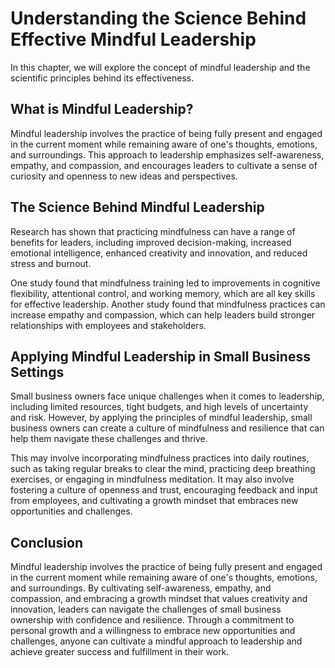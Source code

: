 Understanding the Science Behind Effective Mindful Leadership
=====================================================================================================

In this chapter, we will explore the concept of mindful leadership and the scientific principles behind its effectiveness.

What is Mindful Leadership?
---------------------------

Mindful leadership involves the practice of being fully present and engaged in the current moment while remaining aware of one's thoughts, emotions, and surroundings. This approach to leadership emphasizes self-awareness, empathy, and compassion, and encourages leaders to cultivate a sense of curiosity and openness to new ideas and perspectives.

The Science Behind Mindful Leadership
-------------------------------------

Research has shown that practicing mindfulness can have a range of benefits for leaders, including improved decision-making, increased emotional intelligence, enhanced creativity and innovation, and reduced stress and burnout.

One study found that mindfulness training led to improvements in cognitive flexibility, attentional control, and working memory, which are all key skills for effective leadership. Another study found that mindfulness practices can increase empathy and compassion, which can help leaders build stronger relationships with employees and stakeholders.

Applying Mindful Leadership in Small Business Settings
------------------------------------------------------

Small business owners face unique challenges when it comes to leadership, including limited resources, tight budgets, and high levels of uncertainty and risk. However, by applying the principles of mindful leadership, small business owners can create a culture of mindfulness and resilience that can help them navigate these challenges and thrive.

This may involve incorporating mindfulness practices into daily routines, such as taking regular breaks to clear the mind, practicing deep breathing exercises, or engaging in mindfulness meditation. It may also involve fostering a culture of openness and trust, encouraging feedback and input from employees, and cultivating a growth mindset that embraces new opportunities and challenges.

Conclusion
----------

Mindful leadership involves the practice of being fully present and engaged in the current moment while remaining aware of one's thoughts, emotions, and surroundings. By cultivating self-awareness, empathy, and compassion, and embracing a growth mindset that values creativity and innovation, leaders can navigate the challenges of small business ownership with confidence and resilience. Through a commitment to personal growth and a willingness to embrace new opportunities and challenges, anyone can cultivate a mindful approach to leadership and achieve greater success and fulfillment in their work.
